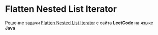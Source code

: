 # Flatten Nested List Iterator
Решение задачи [Flatten Nested List Iterator](https://leetcode.com/problems/flatten-nested-list-iterator/) c сайта **LeetCode** на языке **Java**